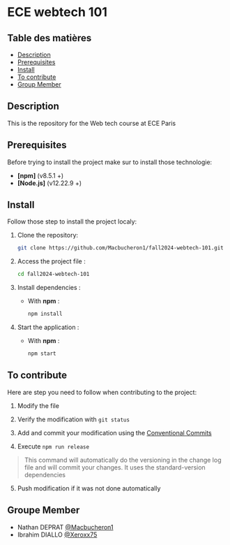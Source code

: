 # ECE webtech 101

## Table des matières

- [Description](#description)
- [Prerequisites](#prerequisites)
- [Install](#install)
- [To contribute](#to-contribute)
- [Group Member](#groupe-member)

## Description

This is the repository for the Web tech course at ECE Paris

## Prerequisites

Before trying to install the project make sur to install those technologie:

- **[npm]** (v8.5.1 +)
- **[Node.js]** (v12.22.9 +)

## Install

Follow those step to install the project localy:

1. Clone the repository:

    ```bash
    git clone https://github.com/Macbucheron1/fall2024-webtech-101.git
    ```

2. Access the project file :

    ```bash
    cd fall2024-webtech-101
    ```

3. Install dependencies :

    - With **npm** :

      ```bash
      npm install
      ```

4. Start the application :

    - With **npm** :

      ```bash
      npm start
      ```

## To contribute 

Here are step you need to follow when contributing to the project:

1. Modify the file 

2. Verify the modification with `git status`

3. Add and commit your modification using the [Conventional Commits](https://www.conventionalcommits.org/en/v1.0.0/)

4. Execute `npm run release`
> This command will automatically do the versioning in the change log file and will commit your changes. It uses the standard-version dependencies

5. Push modification if it was not done automatically

## Groupe Member
 - Nathan DEPRAT [@Macbucheron1](https://github.com/Macbucheron1)
 - Ibrahim DIALLO [@Xeroxx75](https://github.com/Xeroxx75)
